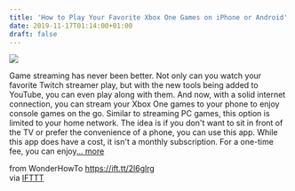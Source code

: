 ```yaml
---
title: 'How to Play Your Favorite Xbox One Games on iPhone or Android'
date: 2019-11-17T01:14:00+01:00
draft: false
---
```


[![](https://img.wonderhowto.com/img/82/02/63698523812388/0/play-your-favorite-xbox-one-games-iphone-android.1280x600.jpg)](https://smartphones.gadgethacks.com/how-to/play-your-favorite-xbox-one-games-iphone-android-0201072/)

Game streaming has never been better. Not only can you watch your favorite Twitch streamer play, but with the new tools being added to YouTube, you can even play along with them. And now, with a solid internet connection, you can stream your Xbox One games to your phone to enjoy console games on the go. Similar to streaming PC games, this option is limited to your home network. The idea is if you don't want to sit in front of the TV or prefer the convenience of a phone, you can use this app. While this app does have a cost, it isn't a monthly subscription. For a one-time fee, you can enjoy[... more](https://smartphones.gadgethacks.com/how-to/play-your-favorite-xbox-one-games-iphone-android-0201072/)

  
  
from WonderHowTo https://ift.tt/2l6glrg  
via [IFTTT](https://ifttt.com/?ref=da&site=blogger)